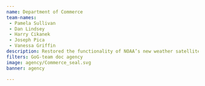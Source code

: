 ```yaml
---
name: Department of Commerce
team-names: 
 - Pamela Sullivan 
 - Dan Lindsey 
 - Harry Cikanek 
 - Joseph Pica 
 - Vanessa Griffin
description: Restored the functionality of NOAA’s new weather satellite following a visibility defect. The team’s innovative techniques and coordinated approach restored the satellite’s ability to observe critical weather conditions across the Western Hemisphere, such as hurricanes, fires, and volcanic activity, with minimal data loss.
filters: GoG-team doc agency
image: agency/Commerce_seal.svg
banner: agency

---
```

